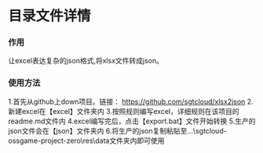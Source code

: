 # 目录文件详情

### 作用
让excel表达复杂的json格式,将xlsx文件转成json。



### 使用方法
1.首先从github上down项目。链接：  https://github.com/sgtcloud/xlsx2json
2.新建excel在【excel】文件夹内
3.按照规则编写excel，详细规则在该项目的readme.md文件内
4.excel编写完后，点击【export.bat】文件开始转换
5.生产的json文件会在【json】文件夹内
6.将生产的json复制粘贴至...\sgtcloud-ossgame-project-zero\res\data文件夹内即可使用